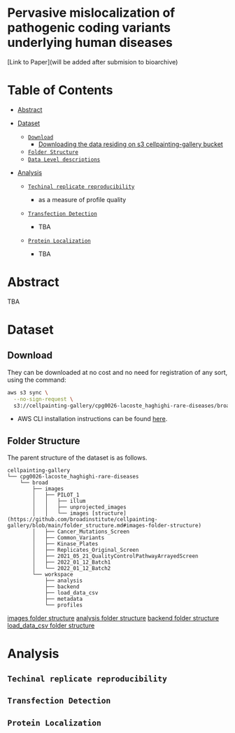 # Pervasive mislocalization of pathogenic coding variants underlying human diseases


 [Link to Paper](will be added after submision to bioarchive)
 
 
 
 # Table of Contents

- [Abstract](#toc-abstract)
- [Dataset](#toc-dataset)
  - [`Download`](#toc-download)
    - [Downloading the data residing on s3 cellpainting-gallery bucket](#toc-extracting)
  - [`Folder Structure`](#toc-folder-structure)
  - [`Data Level descriptions`](#toc-data-descriptions)
  
- [Analysis](#toc-analysis)
  - [`Techinal replicate reproducibility`](#toc-tech-rep)
    - as a measure of profile quality
  - [`Transfection Detection`](#toc-trans-dec)
    - TBA 

  - [`Protein Localization`](#toc-prot-loc)
    - TBA 
 
  
# <a id="toc-abstract"></a>Abstract

TBA

# <a id="toc-dataset"></a>Dataset
## <a id="toc-download"></a>Download

They can be downloaded at no cost and no need for registration of any sort, using the command:

```bash
aws s3 sync \
  --no-sign-request \
  s3://cellpainting-gallery/cpg0026-lacoste_haghighi-rare-diseases/broad/ .
```

- AWS CLI installation instructions can be found [here](https://docs.aws.amazon.com/cli/latest/userguide/getting-started-install.html).

## <a id="toc-folder-structure"></a>Folder Structure

The parent structure of the dataset is as follows.

```
cellpainting-gallery
└── cpg0026-lacoste_haghighi-rare-diseases
    └── broad
        ├── images
        │   ├── PILOT_1
        │   │   ├── illum
        │   │   ├── unprojected_images
        │   │   └── images [structure](https://github.com/broadinstitute/cellpainting-gallery/blob/main/folder_structure.md#images-folder-structure)
        │   ├── Cancer_Mutations_Screen 
        │   ├── Common_Variants
        │   ├── Kinase_Plates
        │   ├── Replicates_Original_Screen
        │   ├── 2021_05_21_QualityControlPathwayArrayedScreen 
        │   ├── 2022_01_12_Batch1     
        │   └── 2022_01_12_Batch2
        └── workspace
            ├── analysis
            ├── backend
            ├── load_data_csv
            ├── metadata
            └── profiles
```

[images folder structure](https://github.com/broadinstitute/cellpainting-gallery/blob/main/folder_structure.md#images-folder-structure)
[analysis folder structure](https://github.com/broadinstitute/cellpainting-gallery/blob/main/folder_structure.md#analysis-folder-structure)
[backend folder structure](https://github.com/broadinstitute/cellpainting-gallery/blob/main/folder_structure.md#backend-folder-structure)
[load_data_csv folder structure](https://github.com/broadinstitute/cellpainting-gallery/blob/main/folder_structure.md#load_data_csv-folder-structure)

# <a id="toc-analysis"></a>Analysis
## <a id="toc-tech-rep"></a>`Techinal replicate reproducibility`

## <a id="toc-trans-dec"></a>`Transfection Detection`

## <a id="toc-prot-loc"></a>`Protein Localization`
